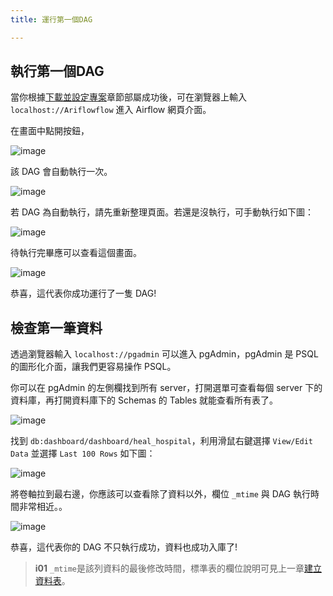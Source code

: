 ```yaml
---
title: 運行第一個DAG

---
```


## 執行第一個DAG

當你根據[下載並設定專案](/data-end/project-setup)章節部屬成功後，可在瀏覽器上輸入 `localhost://Ariflowflow` 進入 Airflow 網頁介面。

在畫面中點開按鈕，

![image](https://hackmd.io/_uploads/Hyw2L9rf0.png)

該 DAG 會自動執行一次。

![image](https://hackmd.io/_uploads/r183Sjo-0.png)

若 DAG 為自動執行，請先重新整理頁面。若還是沒執行，可手動執行如下圖：

![image](https://hackmd.io/_uploads/HJlA89rMA.png)

待執行完畢應可以查看這個畫面。

![image](https://hackmd.io/_uploads/B1MlLosWC.png)

恭喜，這代表你成功運行了一隻 DAG!


## 檢查第一筆資料

透過瀏覽器輸入 `localhost://pgadmin` 可以進入 pgAdmin，pgAdmin 是 PSQL 的圖形化介面，讓我們更容易操作 PSQL。

你可以在 pgAdmin 的左側欄找到所有 server，打開選單可查看每個 server 下的資料庫，再打開資料庫下的 Schemas 的 Tables 就能查看所有表了。

![image](https://hackmd.io/_uploads/HJznP9rzR.png)

找到 `db:dashboard/dashboard/heal_hospital`，利用滑鼠右鍵選擇 `View/Edit Data` 並選擇 `Last 100 Rows` 如下圖：

![image](https://hackmd.io/_uploads/HJXM_cSz0.png)

將卷軸拉到最右邊，你應該可以查看除了資料以外，欄位 `_mtime` 與 DAG 執行時間非常相近。。

![image](https://hackmd.io/_uploads/Hye4dcSGC.png)

恭喜，這代表你的 DAG 不只執行成功，資料也成功入庫了!

> **i01**
> `_mtime`是該列資料的最後修改時間，標準表的欄位說明可見上一章[建立資料表](/data-end/dag-table)。
